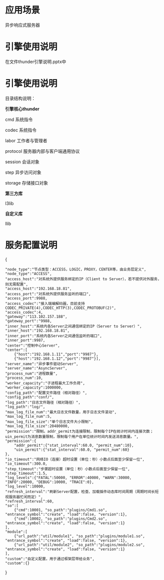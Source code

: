 # 应用场景
异步响应式服务器

#  引擎使用说明 #
在文件thunder引擎说明.pptx中
#  引擎使用说明 #
目录结构说明：

**引擎核心thunder**

cmd 系统指令

codec 系统指令

labor 工作者与管理者

protocol 服务器内部与客户端通用协议

session 会话对象

step 异步访问对象

storage 存储接口对象

**第三方库**

l3lib

**自定义库**

llib

# 服务配置说明 #
{

    "node_type":"节点类型：ACCESS，LOGIC，PROXY，CENTER等，由业务层定义",
    "node_type":"ACCESS",
    "access_host":"对系统外提供服务绑定的IP（Client to Server），若不提供对外服务，则无需配置",
    "access_host":"192.168.18.81",
    "access_port":"对系统外提供服务监听的端口",
    "access_port":9988,
    "access_codec":"接入端编解码器，目前支持CODEC_PRIVATE(4),CODEC_HTTP(3),CODEC_PROTOBUF(2)",
    "access_codec":4,
    "gateway":"113.102.157.188",
    "gateway_port":"9988,
    "inner_host":"系统内各Server之间通信绑定的IP（Server to Server）",
    "inner_host":"192.168.18.81",
    "inner_port":"系统内各Server之间通信监听的端口",
    "inner_port":9987,
    "center":"控制中心Server",
    "center":[
        {"host":"192.168.1.11","port":"9987"},
        {"host":"192.168.1.12","port":"9987"}],
    "server_name":"异步事件驱动Server",
    "server_name":"AsyncServer",
    "process_num":"进程数量",
    "process_num":10,
    "worker_capacity":"子进程最大工作负荷",
    "worker_capacity":1000000,
    "config_path":"配置文件路径（相对路径）",
    "config_path":"conf/",
    "log_path":"日志文件路径（相对路径）",
    "log_path":"log/",
    "max_log_file_num":"最大日志文件数量，用于日志文件滚动",
    "max_log_file_num":5,
    "max_log_file_size":"单个日志文件大小限制",
    "max_log_file_size":20480000,
    "permission":"限制。addr_permit为连接限制，限制每个IP在统计时间内连接次数；uin_permit为消息数量限制，限制每个用户在单位统计时间内发送消息数量。",
    "permission":{
        "addr_permit":{"stat_interval":60.0, "permit_num":10},
        "uin_permit":{"stat_interval":60.0, "permit_num":60}
    },
    "io_timeout":"网络IO（连接）超时设置（单位：秒）小数点后面至少保留一位",
    "io_timeout":300.0,
    "step_timeout":"步骤超时设置（单位：秒）小数点后面至少保留一位",
    "step_timeout":1.5,
    "log_levels":{"FATAL":50000, "ERROR":40000, "WARN":30000, "INFO":20000, "DEBUG":10000, "TRACE":0},
    "log_level":10000,
    "refresh_interval":"刷新Server配置，检查、加载插件动态库时间周期（周期时间长短视服务器忙闲而定）",
    "refresh_interval":60,
    "so":[
        {"cmd":10001, "so_path":"plugins/Cmd1.so", "entrance_symbol":"create", "load":false, "version":1},
        {"cmd":10002, "so_path":"plugins/Cmd2.so", "entrance_symbol":"create", "load":false, "version":1}
    ],
    "module":[
        {"url_path":"util/module1", "so_path":"plugins/module1.so", "entrance_symbol":"create", "load":false, "version":1},
        {"url_path":"util/module2", "so_path":"plugins/module2.so", "entrance_symbol":"create", "load":false, "version":1}
    ],
    "custom":"自定义配置，用于通过框架层带给业务",
    "custom":{}

}